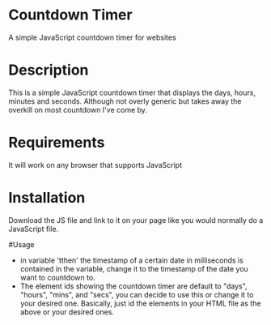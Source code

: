 # Countdown Timer
A simple JavaScript countdown timer for websites

# Description
This is a simple JavaScript countdown timer that displays the days, hours, minutes and seconds. Although not overly generic but takes away the overkill on most countdown I've come by.

# Requirements
It will work on any browser that supports JavaScript

# Installation
Download the JS file and link to it on your page like you would normally do a JavaScript file.

#Usage
- in variable 'tthen' the timestamp of a certain date in milliseconds is contained in the variable, change it to the timestamp of the date you want to countdown to.
- The element ids showing the countdown timer are default to "days", "hours", "mins", and "secs", you can decide to use this or change it to your desired one. Basically, just id the elements in your HTML file as the above or your desired ones.
